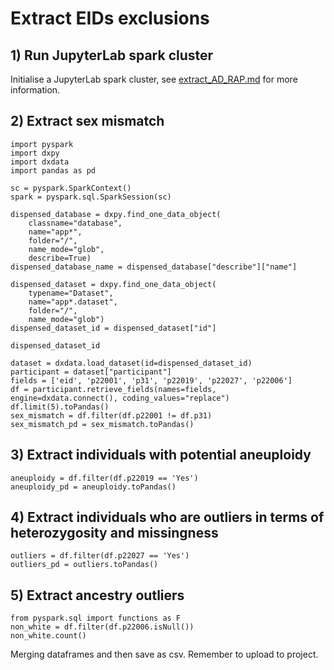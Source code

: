 # Extract EIDs exclusions

## 1) Run JupyterLab spark cluster

Initialise a JupyterLab spark cluster, see [extract_AD_RAP.md](extract_AD_RAP.md) for more information. 

## 2) Extract sex mismatch
```
import pyspark
import dxpy
import dxdata
import pandas as pd

sc = pyspark.SparkContext()
spark = pyspark.sql.SparkSession(sc)

dispensed_database = dxpy.find_one_data_object(
    classname="database", 
    name="app*", 
    folder="/", 
    name_mode="glob", 
    describe=True)
dispensed_database_name = dispensed_database["describe"]["name"]

dispensed_dataset = dxpy.find_one_data_object(
    typename="Dataset", 
    name="app*.dataset", 
    folder="/", 
    name_mode="glob")
dispensed_dataset_id = dispensed_dataset["id"]

dispensed_dataset_id
```

```
dataset = dxdata.load_dataset(id=dispensed_dataset_id)
participant = dataset["participant"]
fields = ['eid', 'p22001', 'p31', 'p22019', 'p22027', 'p22006']
df = participant.retrieve_fields(names=fields, engine=dxdata.connect(), coding_values="replace")
df.limit(5).toPandas()
sex_mismatch = df.filter(df.p22001 != df.p31)
sex_mismatch_pd = sex_mismatch.toPandas()
```

## 3) Extract individuals with potential aneuploidy

```
aneuploidy = df.filter(df.p22019 == 'Yes')
aneuploidy_pd = aneuploidy.toPandas()
```

## 4) Extract individuals who are outliers in terms of heterozygosity and missingness

```
outliers = df.filter(df.p22027 == 'Yes')
outliers_pd = outliers.toPandas()
```

## 5) Extract ancestry outliers

```
from pyspark.sql import functions as F
non_white = df.filter(df.p22006.isNull())
non_white.count()
```

Merging dataframes and then save as csv. Remember to upload to project. 

